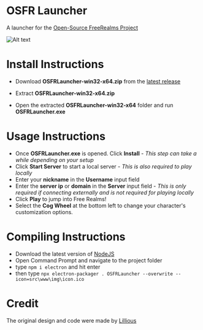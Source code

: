# OSFR Launcher
A launcher for the [Open-Source FreeRealms Project](https://github.com/Open-Source-Free-Realms/OpenSourceFreeRealms)

![Alt text](https://github.com/Stimpy7314/OSFR-Launcher/2.1.3/teaser.png?raw=true)

# Install Instructions

- Download **OSFRLauncher-win32-x64.zip** from the [latest release](https://github.com/Open-Source-Free-Realms/OSFR-Launcher/releases/)

- Extract **OSFRLauncher-win32-x64.zip**

- Open the extracted **OSFRLauncher-win32-x64** folder and run **OSFRLauncher.exe**

# Usage Instructions

- Once **OSFRLauncher.exe** is opened. Click **Install** - *This step can take a while depending on your setup*
- Click **Start Server** to start a local server - *This is also required to play locally*
- Enter your **nickname** in the **Username** input field
- Enter the **server ip** or **domain** in the **Server** input field - *This is only required if connecting externally and is not required for playing locally*
- Click **Play** to jump into Free Realms!
- Select the **Cog Wheel** at the bottom left to change your character's customization options.

# Compiling Instructions

- Download the latest version of [NodeJS](https://nodejs.org/en/download/current)
- Open Command Prompt and navigate to the project folder
- type `npm i electron` and hit enter
- then type `npx electron-packager . OSFRLauncher --overwrite --icon=src\www\img\icon.ico`

# Credit
The original design and code were made by [Lillious](https://github.com/Lillious)
